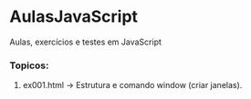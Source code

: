 # AulasJavaScript
<p>Aulas, exercícios e testes em JavaScript</p>

### Topicos:

1. ex001.html -> Estrutura e comando window (criar janelas). 
